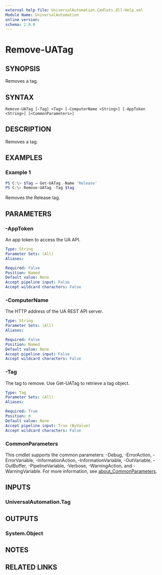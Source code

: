 ```yaml
---
external help file: UniversalAutomation.Cmdlets.dll-Help.xml
Module Name: UniversalAutomation
online version:
schema: 2.0.0
---
```


# Remove-UATag

## SYNOPSIS
Removes a tag. 

## SYNTAX

```
Remove-UATag [-Tag] <Tag> [-ComputerName <String>] [-AppToken <String>] [<CommonParameters>]
```

## DESCRIPTION
Removes a tag. 

## EXAMPLES

### Example 1
```powershell
PS C:\> $Tag = Get-UATag -Name 'Release' 
PS C:\> Remove-UATag -Tag $tag
```

Removes the Release tag. 

## PARAMETERS

### -AppToken
An app token to access the UA API. 

```yaml
Type: String
Parameter Sets: (All)
Aliases:

Required: False
Position: Named
Default value: None
Accept pipeline input: False
Accept wildcard characters: False
```

### -ComputerName
The HTTP address of the UA REST API server.

```yaml
Type: String
Parameter Sets: (All)
Aliases:

Required: False
Position: Named
Default value: None
Accept pipeline input: False
Accept wildcard characters: False
```

### -Tag
The tag to remove. Use Get-UATag to retrieve a tag object. 

```yaml
Type: Tag
Parameter Sets: (All)
Aliases:

Required: True
Position: 0
Default value: None
Accept pipeline input: True (ByValue)
Accept wildcard characters: False
```

### CommonParameters
This cmdlet supports the common parameters: -Debug, -ErrorAction, -ErrorVariable, -InformationAction, -InformationVariable, -OutVariable, -OutBuffer, -PipelineVariable, -Verbose, -WarningAction, and -WarningVariable. For more information, see [about_CommonParameters](http://go.microsoft.com/fwlink/?LinkID=113216).

## INPUTS

### UniversalAutomation.Tag

## OUTPUTS

### System.Object
## NOTES

## RELATED LINKS
